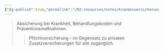 ```yaml
---
{"dg-publish":true,"permalink":"/02-resources/notes/krankenversicherung/","tags":["sozialversicherung/gesundheit"],"noteIcon":"","updated":"2025-10-29T12:59:07.552+01:00"}
---
```


>Absicherung bei Krankheit, Behandlungskosten und Präventionsmaßnahmen.
>>Pflichtversicherung - im Gegensatz zu privaten Zusatzversicherungen für alle zugänglich.